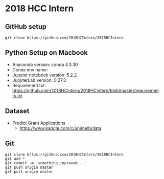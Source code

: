 # 2018 HCC Intern
## GitHub setup
`git clone https://github.com/2018HCIntern/2018HCIntern `

## Python Setup on Macbook
* Anaconda version: conda 4.3.30
* Conda env name: 
* Jupyter notebook version: 5.2.2
* JupyterLab version: 0.27.0
* Requirement.txt: https://github.com/2018HCIntern/2018HCIntern/blob/master/requirements.txt 

## Dataset
* Predict Grant Applications
	* https://www.kaggle.com/c/unimelb/data

## Git
```
git clone https://github.com/2018HCIntern/2018HCIntern
git add *
git commit -m 'something improved...'
git push origin master
git pull origin master
```
